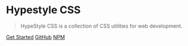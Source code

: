 # Hypestyle CSS

> HypeStyle CSS is a collection of CSS utilities for web development.

[Get Started](#main)
[GitHub](https://github.com/hypestyle/hypestyle)
[NPM](https://www.npmjs.com/package/hypestyle)
